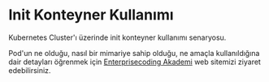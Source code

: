 # Init Konteyner Kullanımı
Kubernetes Cluster'ı üzerinde init konteyner kullanımı senaryosu.

Pod'un ne olduğu, nasıl bir mimariye sahip olduğu, ne amaçla kullanıldığına dair detayları öğrenmek için [Enterprisecoding Akademi](http://akademi.enterprisecoding.com/) web sitemizi ziyaret edebilirsiniz.